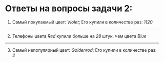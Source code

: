 # Ответы на вопросы задачи 2: #
1. Самый покупаемый цвет: *Violet*; Его купили в количестве раз: *1120*<br>
***
2. Телефоны цвета *Red* купили больше на *28* штук, чем цвета *Blue*<br>
***
3. Самый непопулярный цвет: *Goldenrod*; Его купили в количестве раз: *2*<br>
